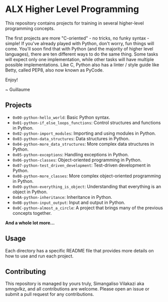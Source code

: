 # ALX Higher Level Programming

This repository contains projects for training in several higher-level programming concepts.

The first projects are more "C-oriented" - no tricks, no funky syntax - simple!
If you've already played with Python, don't worry, fun things will come.
You'll soon find that with Python (and the majority of higher level languages), there are ten different ways to do the same thing. Some tasks will expect only one implementation, while other tasks will have multiple possible implementations.
Like C, Python also has a linter / style guide like Betty, called PEP8, also now known as PyCode.

Enjoy!

~ Guillaume

## Projects

- `0x00-python-hello_world`: Basic Python syntax.
- `0x01-python-if_else_loops_functions`: Control structures and functions in Python.
- `0x02-python-import_modules`: Importing and using modules in Python.
- `0x03-python-data_structures`: Data structures in Python.
- `0x04-python-more_data_structures`: More complex data structures in Python.
- `0x05-python-exceptions`: Handling exceptions in Python.
- `0x06-python-classes`: Object-oriented programming in Python.
- `0x07-python-test_driven_development`: Test-driven development in Python.
- `0x08-python-more_classes`: More complex object-oriented programming in Python.
- `0x09-python-everything_is_object`: Understanding that everything is an object in Python.
- `0x0A-python-inheritance`: Inheritance in Python.
- `0x0B-python-input_output`: Input and output in Python.
- `0x0C-python-almost_a_circle`: A project that brings many of the previous concepts together.

**And a whole lot more...**

## Usage

Each directory has a specific README file that provides more details on how to use and run each project.

## Contributing

This repository is managed by yours truly, Simangaliso Vilakazi aka smngvlkz, and all contributions are welcome. Please open an issue or submit a pull request for any contributions.

